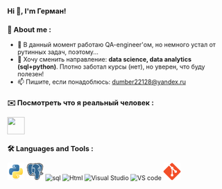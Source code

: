 ### Hi 👋, I'm Герман!

<h3>🔎 About me :</h3>

- 🔭 В данный момент работаю QA-engineer'ом, но немного устал от рутинных задач, поэтому...
- 🌱 Хочу сменить направление: **data science, data analytics (sql+python)**. Плотно заботал курсы (нет), но уверен, что буду полезен!
- 📫 Пишите, если понадоблюсь: dumber22128@yandex.ru

<h3>✉️ Посмотреть что я реальный человек :</h3>
<p>
   <a href="https://vk.com/teslapanda" ><img align="center" src="https://img.icons8.com/color/48/000000/vk-circled.png" height="40" width="40"/></a> 
</p>
<h3>🛠 Languages and Tools :</h3>
<p>
   <!-- Python -->
   <img src="https://raw.githubusercontent.com/devicons/devicon/master/icons/python/python-original.svg" alt="Python" width="40" height="40"/></a>
   <!-- Postgresql -->
   <img src="https://raw.githubusercontent.com/devicons/devicon/master/icons/postgresql/postgresql-original.svg" alt="Postgresql" width="40" height="40"/></a>
   <!-- Mysql -->
   <img src="https://img.icons8.com/fluency/48/null/mysql.png" alt="sql" width="40" height="40"/></a>
   <!-- Html -->
   <img src="https://img.icons8.com/color/48/000000/html-5--v1.png" alt="Html" width="40" height="40"/></a>
   <!-- Visual Studio -->
   <img src="https://img.icons8.com/fluency/48/null/visual-studio.png" alt="Visual Studio" width="40" height="40"/></a>
   <!-- Vs Code -->
   <img src="https://img.icons8.com/fluent/48/000000/visual-studio-code-2019.png" alt="VS code" width="40" height="40"/></a>
   <!-- Git -->
   <img src="https://raw.githubusercontent.com/devicons/devicon/master/icons/git/git-original.svg" alt="Git" width="40" height="40"/></a>
</p>
